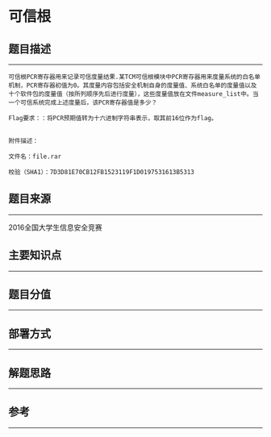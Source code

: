 # 可信根

## 题目描述
---
```
可信根PCR寄存器用来记录可信度量结果.某TCM可信根模块中PCR寄存器用来度量系统的白名单机制，PCR寄存器初值为0。其度量内容包括安全机制自身的度量值、系统白名单的度量值以及十个软件包的度量值（按所列顺序先后进行度量），这些度量值放在文件measure_list中。当一个可信系统完成上述度量后，该PCR寄存器值是多少？

Flag要求：：将PCR预期值转为十六进制字符串表示，取其前16位作为flag。


附件描述：

文件名：file.rar

校验（SHA1）：7D3D81E70CB12FB1523119F1D0197531613B5313
```

## 题目来源
---
2016全国大学生信息安全竞赛

## 主要知识点
---


## 题目分值
---


## 部署方式
---


## 解题思路
---


## 参考
---
